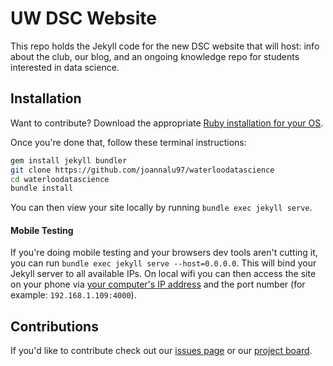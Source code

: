 # UW DSC Website

This repo holds the Jekyll code for the new DSC website that will host: info about the club, our blog, and an ongoing knowledge repo for students interested in data science.

## Installation

Want to contribute? Download the appropriate [Ruby installation for your OS](https://www.ruby-lang.org/en/downloads/).

Once you're done that, follow these terminal instructions:

```bash
gem install jekyll bundler
git clone https://github.com/joannalu97/waterloodatascience
cd waterloodatascience
bundle install
```
You can then view your site locally by running `bundle exec jekyll serve`.

#### Mobile Testing

If you're doing mobile testing and your browsers dev tools aren't cutting it, you can run `bundle exec jekyll serve --host=0.0.0.0`. This will bind your Jekyll server to all available IPs. On local wifi you can then access the site on your phone via [your computer's IP address](https://www.whatismybrowser.com/detect/what-is-my-local-ip-address) and the port number (for example: `192.168.1.109:4000`).

## Contributions

If you'd like to contribute check out our [issues page](https://github.com/joannalu97/waterloodatascience/issues) or our [project board](https://github.com/joannalu97/waterloodatascience/projects/2).




